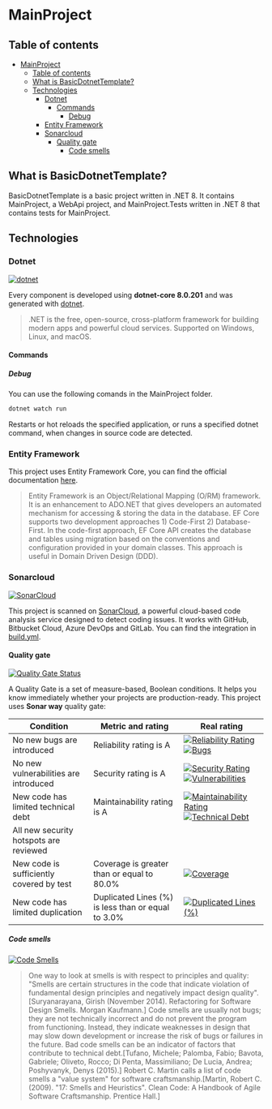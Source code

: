 # MainProject
## Table of contents
- [MainProject](#mainproject)
  - [Table of contents](#table-of-contents)
  - [What is BasicDotnetTemplate?](#what-is-basicdotnettemplate)
  - [Technologies](#technologies)
    - [Dotnet](#dotnet)
      - [Commands](#commands)
        - [Debug](#debug)
    - [Entity Framework](#entity-framework)
    - [Sonarcloud](#sonarcloud)
      - [Quality gate](#quality-gate)
        - [Code smells](#code-smells)

## What is BasicDotnetTemplate?
BasicDotnetTemplate is a basic project written in .NET 8. It contains MainProject, a WebApi project, and MainProject.Tests written in .NET 8 that contains tests for MainProject.

## Technologies
### Dotnet 
[![dotnet](https://img.shields.io/badge/.NET%20-8.0.201-blue)](https://dotnet.microsoft.com/en-us)

Every component is developed using **dotnet-core 8.0.201** and was generated with [dotnet](https://dotnet.microsoft.com/).

> .NET is the free, open-source, cross-platform framework for building modern apps and powerful cloud services. Supported on Windows, Linux, and macOS.

#### Commands
##### Debug
You can use the following comands in the MainProject folder.
```bash
dotnet watch run
```
Restarts or hot reloads the specified application, or runs a specified dotnet command, when changes in source code are detected.

### Entity Framework
This project uses Entity Framework Core, you can find the official documentation [here](https://www.entityframeworktutorial.net/efcore/entity-framework-core.aspx).
> Entity Framework is an Object/Relational Mapping (O/RM) framework. It is an enhancement to ADO.NET that gives developers an automated mechanism for accessing & storing the data in the database.
> EF Core supports two development approaches 1) Code-First 2) Database-First.
> In the code-first approach, EF Core API creates the database and tables using migration based on the conventions and configuration provided in your domain classes. This approach is useful in Domain Driven Design (DDD).

### Sonarcloud
[![SonarCloud](https://sonarcloud.io/images/project_badges/sonarcloud-white.svg)](https://sonarcloud.io/summary/new_code?id=csimonapastore_BasicDotnetTemplate)

This project is scanned on [SonarCloud](https://www.sonarsource.com/lp/products/sonarcloud/), a powerful cloud-based code analysis service designed to detect coding issues. It works with GitHub, Bitbucket Cloud, Azure DevOps and GitLab.
You can find the integration in [build.yml](.github/workflows/build.yml).

#### Quality gate
[![Quality Gate Status](https://sonarcloud.io/api/project_badges/measure?project=csimonapastore_BasicDotnetTemplate&metric=alert_status)](https://sonarcloud.io/summary/new_code?id=csimonapastore_BasicDotnetTemplate)  

A Quality Gate is a set of measure-based, Boolean conditions. It helps you know immediately whether your projects are production-ready.
This project uses **Sonar way** quality gate:

| Condition      | Metric and rating |  Real rating |
| ----------- | ----------- | ----------- |
| No new bugs are introduced      | Reliability rating is A       | [![Reliability Rating](https://sonarcloud.io/api/project_badges/measure?project=csimonapastore_BasicDotnetTemplate&metric=reliability_rating)](https://sonarcloud.io/summary/new_code?id=csimonapastore_BasicDotnetTemplate) [![Bugs](https://sonarcloud.io/api/project_badges/measure?project=csimonapastore_BasicDotnetTemplate&metric=bugs)](https://sonarcloud.io/summary/new_code?id=csimonapastore_BasicDotnetTemplate)  |
| No new vulnerabilities are introduced   | Security rating is A        | [![Security Rating](https://sonarcloud.io/api/project_badges/measure?project=csimonapastore_BasicDotnetTemplate&metric=security_rating)](https://sonarcloud.io/summary/new_code?id=csimonapastore_BasicDotnetTemplate) [![Vulnerabilities](https://sonarcloud.io/api/project_badges/measure?project=csimonapastore_BasicDotnetTemplate&metric=vulnerabilities)](https://sonarcloud.io/summary/new_code?id=csimonapastore_BasicDotnetTemplate)  |
| New code has limited technical debt | Maintainability rating is A |  [![Maintainability Rating](https://sonarcloud.io/api/project_badges/measure?project=csimonapastore_BasicDotnetTemplate&metric=sqale_rating)](https://sonarcloud.io/summary/new_code?id=csimonapastore_BasicDotnetTemplate) [![Technical Debt](https://sonarcloud.io/api/project_badges/measure?project=csimonapastore_BasicDotnetTemplate&metric=sqale_index)](https://sonarcloud.io/summary/new_code?id=csimonapastore_BasicDotnetTemplate) |
| All new security hotspots are reviewed |  |  |
| New code is sufficiently covered by test | Coverage is greater than or equal to 80.0% | [![Coverage](https://sonarcloud.io/api/project_badges/measure?project=csimonapastore_BasicDotnetTemplate&metric=coverage)](https://sonarcloud.io/summary/new_code?id=csimonapastore_BasicDotnetTemplate)  |
| New code has limited duplication | Duplicated Lines (%) is less than or equal to 3.0% |  [![Duplicated Lines (%)](https://sonarcloud.io/api/project_badges/measure?project=csimonapastore_BasicDotnetTemplate&metric=duplicated_lines_density)](https://sonarcloud.io/summary/new_code?id=csimonapastore_BasicDotnetTemplate) |

##### Code smells
[![Code Smells](https://sonarcloud.io/api/project_badges/measure?project=csimonapastore_BasicDotnetTemplate&metric=code_smells)](https://sonarcloud.io/summary/new_code?id=csimonapastore_BasicDotnetTemplate) 
 
> One way to look at smells is with respect to principles and quality: "Smells are certain structures in the code that indicate violation of fundamental design principles and negatively impact design quality".[Suryanarayana, Girish (November 2014). Refactoring for Software Design Smells. Morgan Kaufmann.] 
> Code smells are usually not bugs; they are not technically incorrect and do not prevent the program from functioning. Instead, they indicate weaknesses in design that may slow down development or increase the risk of bugs or failures in the future. Bad code smells can be an indicator of factors that contribute to technical debt.[Tufano, Michele; Palomba, Fabio; Bavota, Gabriele; Oliveto, Rocco; Di Penta, Massimiliano; De Lucia, Andrea; Poshyvanyk, Denys (2015).] Robert C. Martin calls a list of code smells a "value system" for software craftsmanship.[Martin, Robert C. (2009). "17: Smells and Heuristics". Clean Code: A Handbook of Agile Software Craftsmanship. Prentice Hall.]
>



